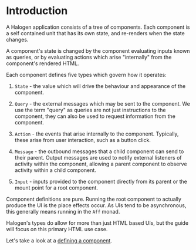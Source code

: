 # Introduction

A Halogen application consists of a tree of components. Each component is a self contained unit that has its own state, and re-renders when the state changes.

A component's state is changed by the component evaluating inputs known as queries, or by evaluating actions which arise "internally" from the component's rendered HTML.

Each component defines five types which govern how it operates:

1. `State` - the value which will drive the behaviour and appearance of the component.

2. `Query` - the external messages which may be sent to the component. We use the term "query" as queries are not just instructions to the component, they can also be used to request information from the component.

3. `Action` - the events that arise internally to the component. Typically, these arise from user interaction, such as a button click.

4. `Message` - the outbound messages that a child component can send to their parent. Output messages are used to notify external listeners of activity within the component, allowing a parent component to observe activity within a child component.

5. `Input` - inputs provided to the component directly from its parent or the mount point for a root component.

Component definitions are pure. Running the root component to actually produce the UI is the place effects occur. As UIs tend to be asynchronous, this generally means running in the `Aff` monad.

Halogen's types do allow for more than just HTML based UIs, but the guide will focus on this primary HTML use case.

Let's take a look at a [defining a component](2%20-%20Defining%20a%20component.md).
